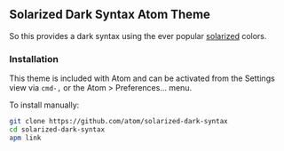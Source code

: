 ## Solarized Dark Syntax Atom Theme

So this provides a dark syntax using the ever popular [solarized] colors.

### Installation

This theme is included with Atom and can be activated from the Settings
view via `cmd-,` or the Atom > Preferences... menu.

To install manually:

```sh
git clone https://github.com/atom/solarized-dark-syntax
cd solarized-dark-syntax
apm link
```

[solarized]: http://ethanschoonover.com/solarized
